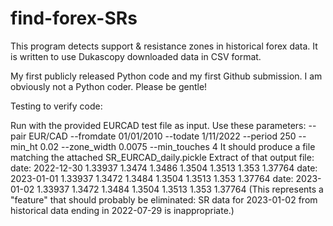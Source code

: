 # find-forex-SRs
This program detects support & resistance zones in historical forex data. It is written to use Dukascopy downloaded data in CSV format.

My first publicly released Python code and my first Github submission. I am obviously not a Python coder. Please be gentle!

Testing to verify code:

Run with the provided EURCAD test file as input.
Use these parameters: 
--pair EUR/CAD --fromdate 01/01/2010 --todate 1/11/2022 --period 250 --min_ht 0.02 --zone_width 0.0075 --min_touches 4
It should produce a file matching the attached SR_EURCAD_daily.pickle
Extract of that output file:
  date: 2022-12-30
  1.33937
  1.3474
  1.3486
  1.3504
  1.3513
  1.353
  1.37764
  date: 2023-01-01
  1.33937
  1.3472
  1.3484
  1.3504
  1.3513
  1.353
  1.37764
  date: 2023-01-02
  1.33937
  1.3472
  1.3484
  1.3504
  1.3513
  1.353
  1.37764
(This represents a "feature" that should probably be eliminated: SR data for 2023-01-02 from historical data ending in 2022-07-29 is inappropriate.)

